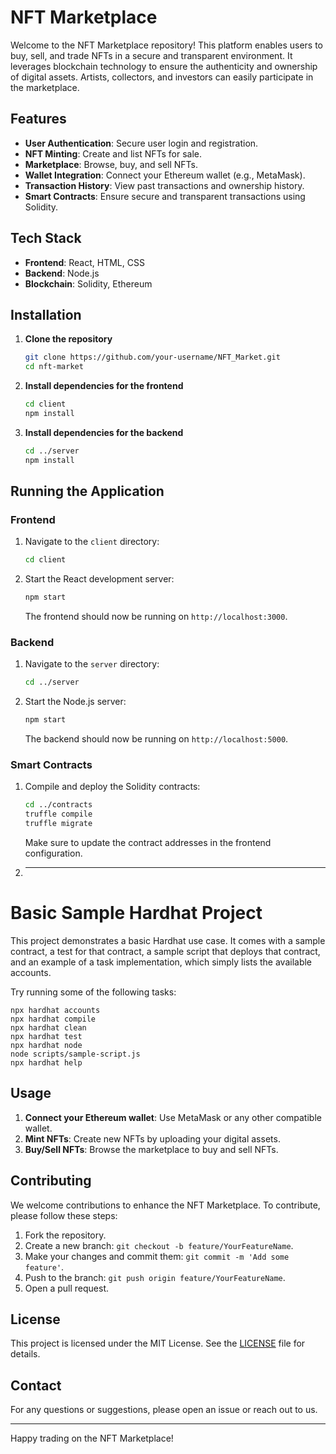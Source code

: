 # NFT Marketplace

Welcome to the NFT Marketplace repository! This platform enables users to buy, sell, and trade NFTs in a secure and transparent environment. It leverages blockchain technology to ensure the authenticity and ownership of digital assets. Artists, collectors, and investors can easily participate in the marketplace.

## Features

- **User Authentication**: Secure user login and registration.
- **NFT Minting**: Create and list NFTs for sale.
- **Marketplace**: Browse, buy, and sell NFTs.
- **Wallet Integration**: Connect your Ethereum wallet (e.g., MetaMask).
- **Transaction History**: View past transactions and ownership history.
- **Smart Contracts**: Ensure secure and transparent transactions using Solidity.

## Tech Stack

- **Frontend**: React, HTML, CSS
- **Backend**: Node.js
- **Blockchain**: Solidity, Ethereum

## Installation

1. **Clone the repository**

   ```bash
   git clone https://github.com/your-username/NFT_Market.git
   cd nft-market
   ```

2. **Install dependencies for the frontend**

   ```bash
   cd client
   npm install
   ```

3. **Install dependencies for the backend**

   ```bash
   cd ../server
   npm install
   ```

## Running the Application

### Frontend

1. Navigate to the `client` directory:

   ```bash
   cd client
   ```

2. Start the React development server:

   ```bash
   npm start
   ```

   The frontend should now be running on `http://localhost:3000`.

### Backend

1. Navigate to the `server` directory:

   ```bash
   cd ../server
   ```

2. Start the Node.js server:

   ```bash
   npm start
   ```

   The backend should now be running on `http://localhost:5000`.

### Smart Contracts

1. Compile and deploy the Solidity contracts:

   ```bash
   cd ../contracts
   truffle compile
   truffle migrate
   ```

   Make sure to update the contract addresses in the frontend configuration.
2. ---

# Basic Sample Hardhat Project

This project demonstrates a basic Hardhat use case. It comes with a sample contract, a test for that contract, a sample script that deploys that contract, and an example of a task implementation, which simply lists the available accounts.

Try running some of the following tasks:

```shell
npx hardhat accounts
npx hardhat compile
npx hardhat clean
npx hardhat test
npx hardhat node
node scripts/sample-script.js
npx hardhat help
```


## Usage

1. **Connect your Ethereum wallet**: Use MetaMask or any other compatible wallet.
2. **Mint NFTs**: Create new NFTs by uploading your digital assets.
3. **Buy/Sell NFTs**: Browse the marketplace to buy and sell NFTs.

## Contributing

We welcome contributions to enhance the NFT Marketplace. To contribute, please follow these steps:

1. Fork the repository.
2. Create a new branch: `git checkout -b feature/YourFeatureName`.
3. Make your changes and commit them: `git commit -m 'Add some feature'`.
4. Push to the branch: `git push origin feature/YourFeatureName`.
5. Open a pull request.

## License

This project is licensed under the MIT License. See the [LICENSE](LICENSE) file for details.

## Contact

For any questions or suggestions, please open an issue or reach out to us.

---

Happy trading on the NFT Marketplace!



